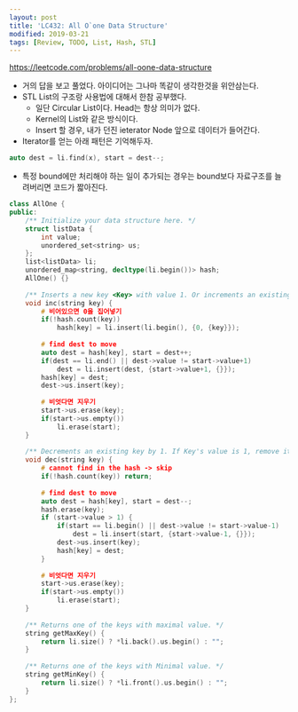 ```yaml
---
layout: post
title: 'LC432: All O`one Data Structure'
modified: 2019-03-21
tags: [Review, TODO, List, Hash, STL]
---
```


<https://leetcode.com/problems/all-oone-data-structure>

- 거의 답을 보고 풀었다. 아이디어는 그나마 똑같이 생각한것을 위안삼는다.
- STL List의 구조랑 사용법에 대해서 한참 공부했다.
  - 일단 Circular List이다. Head는 항상 의미가 없다.
  - Kernel의 List와 같은 방식이다. 
  - Insert 할 경우, 내가 던진 ieterator Node 앞으로 데이터가 들어간다.
- Iterator를 얻는 아래 패턴은 기억해두자.

```c++
auto dest = li.find(x), start = dest--;
```

- 특정 bound에만 처리해야 하는 일이 추가되는 경우는 bound보다 자료구조를 늘려버리면 코드가 짧아진다.

```c++
class AllOne {
public:
    /** Initialize your data structure here. */
    struct listData {
        int value;
        unordered_set<string> us;
    };
    list<listData> li;
    unordered_map<string, decltype(li.begin())> hash;
    AllOne() {}
  
    /** Inserts a new key <Key> with value 1. Or increments an existing key by 1. */
    void inc(string key) {
        # 비어있으면 0을 집어넣기
        if(!hash.count(key))
            hash[key] = li.insert(li.begin(), {0, {key}});
        
        # find dest to move
        auto dest = hash[key], start = dest++;
        if(dest == li.end() || dest->value != start->value+1)
            dest = li.insert(dest, {start->value+1, {}});
        hash[key] = dest;
        dest->us.insert(key);
        
        # 비엇다면 지우기
        start->us.erase(key);
        if(start->us.empty())
            li.erase(start);
    }
    
    /** Decrements an existing key by 1. If Key's value is 1, remove it from the data structure. */
    void dec(string key) {
        # cannot find in the hash -> skip
        if(!hash.count(key)) return;
        
        # find dest to move
        auto dest = hash[key], start = dest--;
        hash.erase(key);
        if (start->value > 1) {
            if(start == li.begin() || dest->value != start->value-1)
                dest = li.insert(start, {start->value-1, {}});
            dest->us.insert(key);
            hash[key] = dest;
        }
        
        # 비엇다면 지우기
        start->us.erase(key);
        if(start->us.empty())
            li.erase(start);
    }
    
    /** Returns one of the keys with maximal value. */
    string getMaxKey() {
        return li.size() ? *li.back().us.begin() : "";
    }
    
    /** Returns one of the keys with Minimal value. */
    string getMinKey() {
        return li.size() ? *li.front().us.begin() : "";
    }
};
```